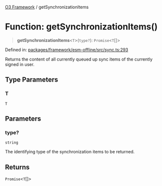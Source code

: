 [O3 Framework](../API.md) / getSynchronizationItems

# Function: getSynchronizationItems()

> **getSynchronizationItems**\<`T`\>(`type?`): `Promise`\<`T`[]\>

Defined in: [packages/framework/esm-offline/src/sync.ts:293](https://github.com/openmrs/openmrs-esm-core/blob/main/packages/framework/esm-offline/src/sync.ts#L293)

Returns the content of all currently queued up sync items of the currently signed in user.

## Type Parameters

### T

`T`

## Parameters

### type?

`string`

The identifying type of the synchronization items to be returned.

## Returns

`Promise`\<`T`[]\>
